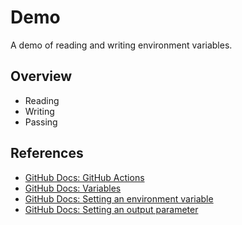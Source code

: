 # Demo

A demo of reading and writing environment variables.

## Overview

- Reading
- Writing
- Passing

## References

- [GitHub Docs: GitHub Actions](https://docs.github.com/en/actions)
- [GitHub Docs: Variables](https://docs.github.com/en/actions/writing-workflows/choosing-what-your-workflow-does/variables)
- [GitHub Docs: Setting an environment variable](https://docs.github.com/en/actions/writing-workflows/choosing-what-your-workflow-does/workflow-commands-for-github-actions#setting-an-environment-variable)
- [GitHub Docs: Setting an output parameter](https://docs.github.com/en/actions/writing-workflows/choosing-what-your-workflow-does/workflow-commands-for-github-actions#setting-an-output-parameter)
